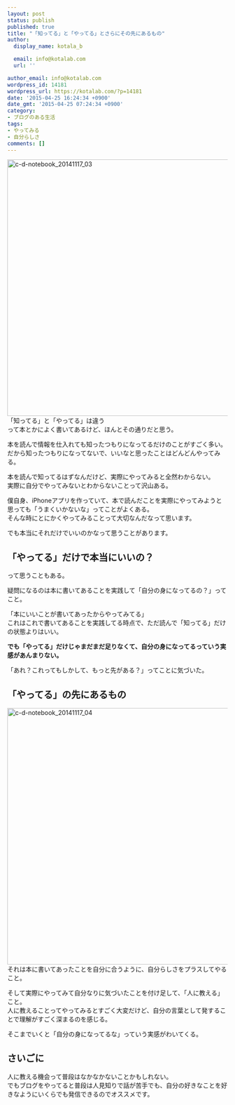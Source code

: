 ```yaml
---
layout: post
status: publish
published: true
title: "「知ってる」と「やってる」とさらにその先にあるもの"
author:
  display_name: kotala_b

  email: info@kotalab.com
  url: ''

author_email: info@kotalab.com
wordpress_id: 14181
wordpress_url: https://kotalab.com/?p=14181
date: '2015-04-25 16:24:34 +0900'
date_gmt: '2015-04-25 07:24:34 +0900'
category:
- ブログのある生活
tags:
- やってみる
- 自分らしさ
comments: []
---
```

<p><img src="https://kotalab.com/wp-content/uploads/c-d-notebook_20141117_03-780x585.jpg" alt="c-d-notebook_20141117_03" width="780" height="585" class="aligncenter size-large wp-image-13599" /><br />
<span class="b">「知ってる」と「やってる」は違う</span><br />
って本とかによく書いてあるけど、ほんとその通りだと思う。</p>
<p>本を読んで情報を仕入れても知ったつもりになってるだけのことがすごく多い。<br />
だから知ったつもりになってないで、いいなと思ったことはどんどんやってみる。</p>
<p>本を読んで知ってるはずなんだけど、実際にやってみると全然わからない。<br />
実際に自分でやってみないとわからないことって沢山ある。</p>
<p>僕自身、iPhoneアプリを作っていて、本で読んだことを実際にやってみようと思っても「うまくいかないな」ってことがよくある。<br />
そんな時にとにかくやってみることって大切なんだなって思います。</p>
<p>でも本当にそれだけでいいのかなって思うことがあります。<br />
</p>
<!--more-->
<h2>「やってる」だけで本当にいいの？</h2>
<p>って思うこともある。</p>
<p>疑問になるのは本に書いてあることを実践して「自分の身になってるの？」ってこと。</p>
<p>「本にいいことが書いてあったからやってみてる」<br />
これはこれで書いてあることを実践してる時点で、ただ読んで「知ってる」だけの状態よりはいい。</p>
<p><strong>でも「やってる」だけじゃまだまだ足りなくて、自分の身になってるっていう実感があんまりない。</strong></p>
<p>「あれ？これってもしかして、もっと先がある？」ってことに気づいた。</p>
<h2>「やってる」の先にあるもの</h2>
<p><img src="https://kotalab.com/wp-content/uploads/c-d-notebook_20141117_04-780x585.jpg" alt="c-d-notebook_20141117_04" width="780" height="585" class="aligncenter size-large wp-image-13597" /><br />
それは本に書いてあったことを自分に合うように、自分らしさをプラスしてやること。</p>
<p>そして実際にやってみて自分なりに気づいたことを付け足して、「人に教える」こと。<br />
人に教えることってやってみるとすごく大変だけど、自分の言葉として発することで理解がすごく深まるのを感じる。</p>
<p>そこまでいくと「自分の身になってるな」っていう実感がわいてくる。</p>
<h2>さいごに</h2>
<p>人に教える機会って普段はなかなかないことかもしれない。<br />
でもブログをやってると普段は人見知りで話が苦手でも、自分の好きなことを好きなようにいくらでも発信できるのでオススメです。</p>
